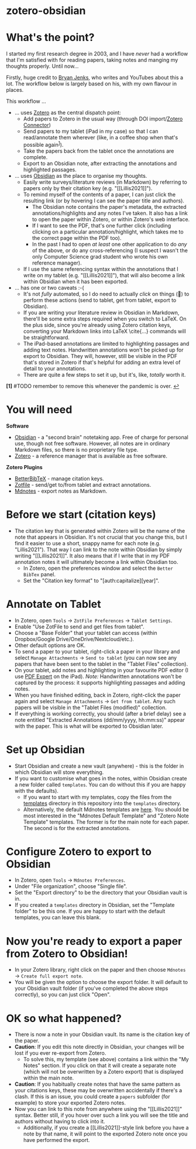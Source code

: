 # zotero-obsidian

# What's the point?
I started my first research degree in 2003, and I have *never* had a workflow that I'm satisfied with for reading papers, taking notes and manging my thoughts properly. Until now...

Firstly, huge credit to [Bryan Jenks](https://github.com/tallguyjenks), who writes and YouTubes about this a lot. The workflow below is largely based on his, with my own flavour in places.

This workflow ...

- ... uses [Zotero](https://www.zotero.org/) as the central dispatch point:
	- Add papers to Zotero in the usual way (through DOI import/[Zotero Connector](https://www.zotero.org/download/connectors))
	- Send papers to my tablet (iPad in my case) so that I can read/annotate them wherever (like, in a coffee shop when that's possible again<sup name="a1">[1](#f1)</sup>).
	- Take the papers back from the tablet once the annotations are complete.
	- Export to an Obsidian note, after extracting the annotations and highlighted passages.
- ... uses [Obsidian](https://obsidian.md/) as the place to organise my thoughts.
	- Easily write surveys/literature reviews (in Markdown) by referring to papers only by their citation key (e.g. "[[Lillis2021]]").
	- To remind myself of the contents of a paper, I can just click the resulting link (or by hovering I can see the paper title and authors).
		- The Obsidian note contains the paper's metadata, the extracted annotations/highlights and any notes I've taken. It also has a link to open the paper within Zotero, or within Zotero's web interface.
		- If I want to see the PDF, that's one further click (including clicking on a particular annotation/highlight, which takes me to the correct page within the PDF too).
		- In the past I had to open *at least* one other application to do *any* of the above, or do any cross-referencing (I suspect I wasn't the only Computer Science grad student who wrote his own reference manager).
	- If I use the same referencing syntax within the annotations that I write on my tablet (e.g. "[[Lillis2021]]"), that will also become a link within Obsidian when it has been exported.
- ... has one or two caveats :-(
	- It's not *fully* automated, so I do need to actually *click* on things (🤮) to perform these actions (send to tablet, get from tablet, export to Obsidian).
	- If you are writing your literature review in Obsidian in Markdown, there'll be some extra steps required when you switch to LaTeX. On the plus side, since you're already using Zotero citation keys, converting your Markdown links into LaTeX \cite{...} commands will be straightforward.
	- The iPad-based annotations are limited to highlighting passages and adding text notes. Handwritten annotations won't be picked up for export to Obsidian. They will, however, still be visible in the PDF that's stored in Zotero if that's helpful for adding an extra level of detail to your annotations.
	- There are quite a few steps to set it up, but it's, like, *totally* worth it.

<b id="f1">[1]</b> #TODO remember to remove this whenever the pandemic is over. [↩](#a1)


# You will need

**Software**

- [Obsidian](https://obsidian.md/) - a "second brain" notetaking app. Free of charge for personal use, though not free software. However, all notes are in ordinary Markdown files, so there is no proprietary file type.
- [Zotero](https://www.zotero.org/) - a reference manager that is available as free software.

**Zotero Plugins**

- [BetterBibTeX](https://retorque.re/zotero-better-bibtex/) - manage citation keys.
- [Zotfile](http://zotfile.com/) - send/get to/from tablet and extract annotations.
- [Mdnotes](https://github.com/argenos/zotero-mdnotes) - export notes as Markdown.

# Before we start (citation keys)

- The citation key that is generated within Zotero will be the name of the note that appears in Obsidian. It's not crucial that you change this, but I find it easier to use a short, snappy name for each note (e.g. "Lillis2021"). That way I can link to the note within Obsidian by simply writing "[[Lillis2021]]". It also means that if I write that in my PDF annotation notes it will ultimately become a link within Obsidian too.
	- In Zotero, open the preferences window and select the `Better BibTex` panel.
	- Set the "Citation key format" to "[auth:capitalize][year]".

# Annotate on Tablet

- In Zotero, open `Tools` → `ZotFile Preferences` → `Tablet Settings`.
- Enable "Use ZotFile to send and get files from tablet".
- Choose a "Base Folder" that your tablet can access (within Dropbox/Google Drive/OneDrive/Nextcloud/etc.).
- Other default options are OK.
- To send a paper to your tablet, right-click a paper in your library and select `Manage Attachments` → `Send to tablet` (you can now see any papers that have been sent to the tablet in the "Tablet Files" collection).
- On your tablet, add notes and highlighting in your favourite PDF editor (I use [PDF Expert](https://pdfexpert.com/ios) on the iPad). *Note:* Handwritten annotations won't be captured by the process: it supports highlighting passages and adding notes.
- When you have finished editing, back in Zotero, right-click the paper again and select `Manage Attachments` → `Get from tablet`. Any such papers will be visible in the "Tablet Files (modified)" collection.
- If everything is working correctly, you should (after a brief delay) see a note entitled "Extracted Annotations (dd/mm/yyyy, hh:mm:ss)" appear with the paper. This is what will be exported to Obsidian later.

# Set up Obsidian

- Start Obsidian and create a new vault (anywhere) - this is the folder in which Obsidian will store everything.
- If you want to customise what goes in the notes, within Obsidian create a new folder called `templates`. You can do without this if you are happy with the defaults).
	- If you want to start with my templates, copy the files from the [templates](templates/) directory in this repository into the `templates` directory.
	- Alternatively, the default Mdnotes templates are [here](https://argentinaos.com/zotero-mdnotes/docs/templates/). You should be most interested in the "Mdnotes Default Template" and "Zotero Note Template" templates. The former is for the main note for each paper. The second is for the extracted annotations.

# Configure Zotero to export to Obsidian

- In Zotero, open `Tools` → `Mdnotes Preferences`.
- Under "File organization", choose "Single file".
- Set the "Export directory" to be the directory that your Obsidian vault is in.
- If you created a `templates` directory in Obsidian, set the "Template folder" to be this one. If you are happy to start with the default templates, you can leave this blank.

# Now you're ready to export a paper from Zotero to Obsidian!

- In your Zotero library, right click on the paper and then choose `Mdnotes` → `Create full export note`.
- You will be given the option to choose the export folder. It will default to your Obsidian vault folder (if you've completed the above steps correctly), so you can just click "Open".

# OK so what happened?

- There is now a note in your Obsidian vault. Its name is the citation key of the paper.
- **Caution**: If you edit this note directly in Obsidian, your changes will be lost if you ever re-export from Zotero.
	- To solve this, my template (see above) contains a link within the "My Notes" section. If you click on that it will create a separate note (which will not be overwritten by a Zotero export) that is displayed within the main note.
- **Caution**: If you habitually create notes that have the same pattern as your citations keys, these may be overwritten accidentally if there's a clash. If this is an issue, you could create a `papers` subfolder (for example) to store your exported Zotero notes.
- Now you can link to this note from anywhere using the "[[Lillis2021]]" syntax. Better still, if you hover over such a link you will see the title and authors without having to click into it.
	- Additionally, if you create a [[Lillis2021]]-style link before you have a note by that name, it will point to the exported Zotero note once you have performed the export.
